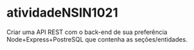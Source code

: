 # atividadeNSIN1021
Criar uma API REST com o back-end de sua preferência Node+Express+PostreSQL que contenha as seções/entidades.